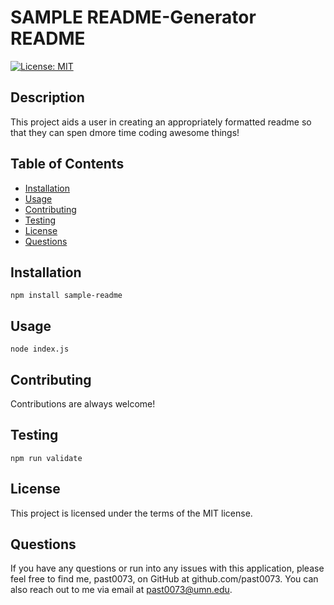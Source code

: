 # SAMPLE README-Generator README 

[![License: MIT](https://img.shields.io/badge/License-MIT-yellow.svg)](https://opensource.org/licenses/MIT)

## Description

This project aids a user in creating an appropriately formatted readme so that they can spen dmore time coding awesome things!

## Table of Contents 

* [Installation](#installation)
* [Usage](#usage)
* [Contributing](#contributing)
* [Testing](#testing)
* [License](#license)
* [Questions](#questions)

## Installation
```
npm install sample-readme
```
## Usage
```
node index.js
```
## Contributing
Contributions are always welcome!
## Testing
```
npm run validate
```
## License
This project is licensed under the terms of the MIT license.
## Questions
If you have any questions or run into any issues with this application, please feel free to find me, past0073, on GitHub at github.com/past0073. You can also reach out to me via email at past0073@umn.edu.
